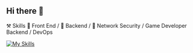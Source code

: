 ## Hi there 👋

<!--
**dym-program/dym-program** is a ✨ _special_ ✨ repository because its `README.md` (this file) appears on your GitHub profile.

Here are some ideas to get you started:

- 🔭 I’m currently working on ...
- 🌱 I’m currently learning ...
- 👯 I’m looking to collaborate on ...
- 🤔 I’m looking for help with ...
- 💬 Ask me about ...
- 📫 How to reach me: ...
- 😄 Pronouns: ...
- ⚡ Fun fact: ...
-->
⚒ Skills
🥪 Front End / 🥗 Backend / 🍊 Network Security / Game Developer Backend / DevOps


[![My Skills](https://skillicons.dev/icons?i=js,html,css,cpp,c,lua,linux,go,python,docker,nextjs,ansible)](https://skillicons.dev)
